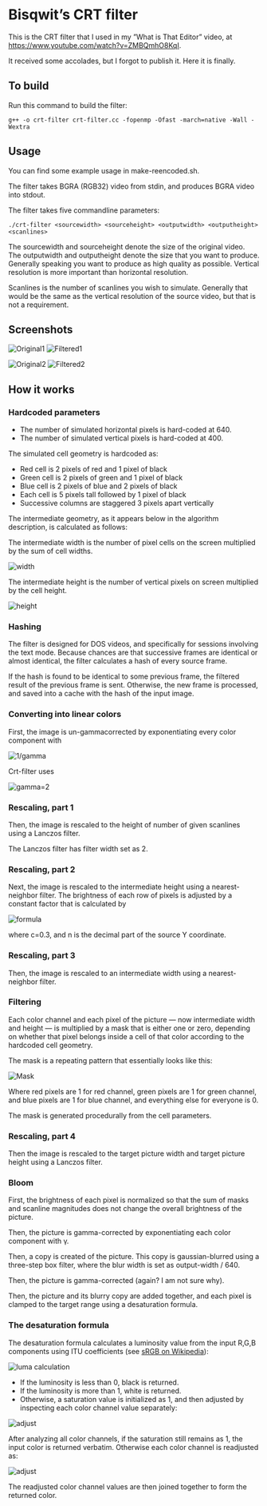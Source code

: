 # Bisqwit’s CRT filter

This is the CRT filter that I used in my ”What is That Editor” video,
at https://www.youtube.com/watch?v=ZMBQmhO8KqI.

It received some accolades, but I forgot to publish it.
Here it is finally.

## To build

Run this command to build the filter:

    g++ -o crt-filter crt-filter.cc -fopenmp -Ofast -march=native -Wall -Wextra

## Usage

You can find some example usage in make-reencoded.sh.

The filter takes BGRA (RGB32) video from stdin,
and produces BGRA video into stdout.

The filter takes five commandline parameters:

    ./crt-filter <sourcewidth> <sourceheight> <outputwidth> <outputheight> <scanlines>

The sourcewidth and sourceheight denote the size of the original video.
The outputwidth and outputheight denote the size that you want to produce.
Generally speaking you want to produce as high quality as possible.
Vertical resolution is more important than horizontal resolution.

Scanlines is the number of scanlines you wish to simulate.
Generally that would be the same as the vertical resolution of the source video,
but that is not a requirement.

## Screenshots

![Original1](img/mpv-shot0001.jpg)
![Filtered1](img/mpv-shot0002.jpg)

![Original2](img/mpv-shot0003.jpg)
![Filtered2](img/mpv-shot0004.jpg)

## How it works

### Hardcoded parameters

* The number of simulated horizontal pixels is hard-coded at 640.
* The number of simulated vertical pixels is hard-coded at 400.

The simulated cell geometry is hardcoded as:

* Red cell   is 2 pixels of red and 1 pixel of black
* Green cell is 2 pixels of green and 1 pixel of black
* Blue cell  is 2 pixels of blue and 2 pixels of black
* Each cell  is 5 pixels tall followed by 1 pixel of black
* Successive columns are staggered 3 pixels apart vertically

The intermediate geometry,
as it appears below in the algorithm description,
is calculated as follows:

The intermediate width is the number of pixel cells on the screen
multiplied by the sum of cell widths.

![width](https://render.githubusercontent.com/render/math?math=640\times%282%2B1+%2B+2%2B1+%2B+2%2B2%29=6400)

The intermediate height is the number of vertical pixels on screen
multiplied by the cell height.

![height](https://render.githubusercontent.com/render/math?math=400\times%285%2B1%29=2400)

### Hashing

The filter is designed for DOS videos, and specifically for sessions
involving the text mode. Because chances are that successive frames are
identical or almost identical, the filter calculates a hash of every source frame.

If the hash is found to be identical to some previous frame,
the filtered result of the previous frame is sent.
Otherwise, the new frame is processed, and saved into a cache with the hash of the input image.

### Converting into linear colors

First, the image is un-gammacorrected by exponentiating every color component with

![1/gamma](https://render.githubusercontent.com/render/math?math=\gamma^{-1})

Crt-filter uses

![gamma=2](https://render.githubusercontent.com/render/math?math=\gamma=2)

### Rescaling, part 1

Then, the image is rescaled to the height of number of given scanlines
using a Lanczos filter.

The Lanczos filter has filter width set as 2.

### Rescaling, part 2

Next, the image is rescaled to the intermediate height using a nearest-neighbor filter.
The brightness of each row of pixels is adjusted by a constant factor
that is calculated by

![formula](https://render.githubusercontent.com/render/math?math=e^{-\frac{%28n-0.5%29^2}{2+c^2}})

where c=0.3, and n is the decimal part of the source Y coordinate.

### Rescaling, part 3

Then, the image is rescaled to an intermediate width using a nearest-neighbor filter.


### Filtering

Each color channel and each pixel of the picture — now intermediate width and height — is multiplied by a mask
that is either one or zero, depending on whether that pixel belongs inside a
cell of that color according to the hardcoded cell geometry.

The mask is a repeating pattern that essentially looks like this:

![Mask](img/mask.png)

Where red pixels are 1 for red channel, green pixels are 1 for green channel, and blue pixels are 1 for blue channel, and everything else for everyone is 0.

The mask is generated procedurally from the cell parameters.

### Rescaling, part 4

Then the image is rescaled to the target picture width 
and target picture height using a Lanczos filter.

### Bloom

First, the brightness of each pixel is normalized so that the sum of masks
and scanline magnitudes does not change the overall brightness of the picture.

Then, the picture is gamma-corrected by exponentiating each color component with γ.

Then, a copy is created of the picture.
This copy is gaussian-blurred using a three-step box filter,
where the blur width is set as output-width / 640.

Then, the picture is gamma-corrected (again? I am not sure why).

Then, the picture and its blurry copy are added together,
and each pixel is clamped to the target range using a desaturation formula.

### The desaturation formula

The desaturation formula calculates a luminosity value from the input R,G,B
components using ITU coefficients (see [sRGB on Wikipedia](https://en.wikipedia.org/wiki/SRGB)):

![luma calculation](https://render.githubusercontent.com/render/math?math=luma=0.2126\cdot+value_{red}%2B0.7152\cdot+value_{green}%2B0.0722\cdot+value_{blue})

* If the luminosity is less than 0, black is returned.
* If the luminosity is more than 1, white is returned.
* Otherwise, a saturation value is initialized as 1, and then adjusted by inspecting each color channel value separately:

![adjust](https://render.githubusercontent.com/render/math?math=saturation\leftarrow\begin{cases}\min%28saturation,\frac{luma-1}{luma-value_{channel}}%29,+%26+\text{if+}value_{channel}\gt+1%5C%5C%0D%0A\min%28saturation,\frac{luma}{luma-value_{channel}}%29,+%26+\text{if+}value_{channel}\lt+0%5C%5Csaturation%26\text{otherwise}\end{cases})

After analyzing all color channels,
if the saturation still remains as 1, the input color is returned verbatim.
Otherwise each color channel is readjusted as:

![adjust](https://render.githubusercontent.com/render/math?math=value_{channel}\prime=\min%281,\max%280,%28value_{channel}-luma%29\cdot+saturation%2Bluma%29%29)

The readjusted color channel values are then joined together to form the returned color.
